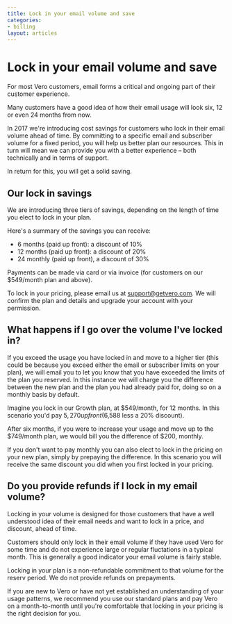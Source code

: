 ```yaml
---
title: Lock in your email volume and save
categories:
- billing
layout: articles
---
```


# Lock in your email volume and save

For most Vero customers, email forms a critical and ongoing part of their customer experience.

Many customers have a good idea of how their email usage will look six, 12 or even 24 months from now.

In 2017 we're introducing cost savings for customers who lock in their email volume ahead of time. By committing to a specific email and subscriber volume for a fixed period, you will help us better plan our resources. This in turn will mean we can provide you with a better experience – both technically and in terms of support. 

In return for this, you will get a solid saving.

## Our lock in savings

We are introducing three tiers of savings, depending on the length of time you elect to lock in your plan. 

Here's a summary of the savings you can receive:

- 6 months (paid up front): a discount of 10%
- 12 months (paid up front): a discount of 20%
- 24 monthly (paid up front), a discount of 30%

Payments can be made via card or via invoice (for customers on our $549/month plan and above).

To lock in your pricing, please email us at [support@getvero.com]({{site.data.links.email_us}}). We will confirm the plan and details and upgrade your account with your permission.

## What happens if I go over the volume I've locked in?

If you exceed the usage you have locked in and move to a higher tier (this could be because you exceed either the email or subscriber limits on your plan), we will email you to let you know that you have exceeded the limits of the plan you reserved. In this instance we will charge you the difference between the new plan and the plan you had already paid for, doing so on a monthly basis by default.

Imagine you lock in our Growth plan, at $549/month, for 12 months. In this scenario you'd pay $5,270 up front ($6,588 less a 20% discount). 

After six months, if you were to increase your usage and move up to the $749/month plan, we would bill you the difference of $200, monthly. 

If you don't want to pay monthly you can also elect to lock in the pricing on your new plan, simply by prepaying the difference. In this scenario you will receive the same discount you did when you first locked in your pricing.

## Do you provide refunds if I lock in my email volume?

Locking in your volume is designed for those customers that have a well understood idea of their email needs and want to lock in a price, and discount, ahead of time. 

Customers should only lock in their email volume if they have used Vero for some time and do not experience large or regular fluctations in a typical month. This is generally a good indicator your email volume is fairly stable.

Locking in your plan is a non-refundable commitment to that volume for the reserv period. We do not provide refunds on prepayments.

If you are new to Vero or have not yet established an understanding of your usage patterns, we recommend you use our standard plans and pay Vero on a month-to-month until you're comfortable that locking in your pricing is the right decision for you.